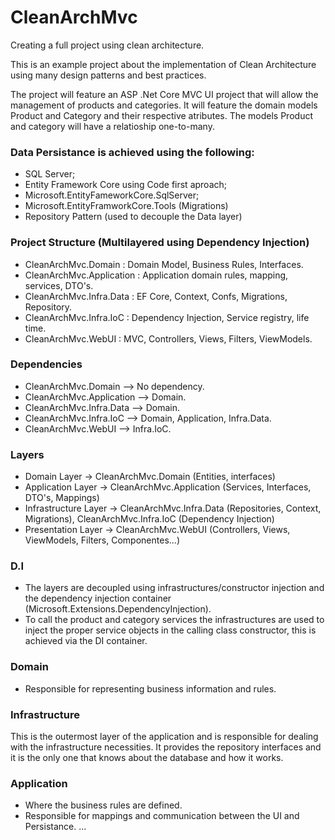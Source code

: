 # CleanArchMvc
Creating a full project using clean architecture.

This is an example project about the implementation of Clean Architecture using many design patterns and best practices. 

The project will feature an ASP .Net Core MVC UI project that will allow the management of products and categories.
It will feature the domain models Product and Category and their respective atributes.
The models Product and category will have a relatioship one-to-many.

### Data Persistance is achieved using the following:
- SQL Server;
- Entity Framework Core using Code first aproach; 
- Microsoft.EntityFameworkCore.SqlServer;
- Microsoft.EntityFramworkCore.Tools (Migrations)
- Repository Pattern (used to decouple the Data layer)

### Project Structure (Multilayered using Dependency Injection)
- CleanArchMvc.Domain : Domain Model, Business Rules, Interfaces.
- CleanArchMvc.Application : Application domain rules, mapping, services, DTO's.
- CleanArchMvc.Infra.Data : EF Core, Context, Confs, Migrations, Repository.
- CleanArchMvc.Infra.IoC : Dependency Injection, Service registry, life time.
- CleanArchMvc.WebUI : MVC, Controllers, Views, Filters, ViewModels.

### Dependencies
- CleanArchMvc.Domain --> No dependency.
- CleanArchMvc.Application --> Domain.
- CleanArchMvc.Infra.Data --> Domain.
- CleanArchMvc.Infra.IoC --> Domain, Application, Infra.Data.
- CleanArchMvc.WebUI --> Infra.IoC.

### Layers 
- Domain Layer -> CleanArchMvc.Domain (Entities, interfaces)
- Application Layer -> CleanArchMvc.Application (Services, Interfaces, DTO's, Mappings)
- Infrastructure Layer -> CleanArchMvc.Infra.Data (Repositories, Context, Migrations), CleanArchMvc.Infra.IoC (Dependency Injection) 
- Presentation Layer -> CleanArchMvc.WebUI (Controllers, Views, ViewModels, Filters, Componentes...)

### D.I
- The layers are decoupled using infrastructures/constructor injection and the dependency injection container (Microsoft.Extensions.DependencyInjection).
- To call the product and category services the infrastructures are used to inject the proper service objects in the calling class constructor, this is achieved via
the DI container.

### Domain
- Responsible for representing business information and rules.

### Infrastructure
This is the outermost layer of the application and is responsible for dealing with the infrastructure necessities. It provides the repository interfaces and it is the
only one that knows about the database and how it works.

### Application 
- Where the business rules are defined.
- Responsible for mappings and communication between the UI and Persistance.
...
